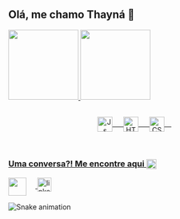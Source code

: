 ## Olá, me chamo Thayná 👋

 <div>
   <a href="https://github.com/thaynagit">
   <img height="140em" src="https://github-readme-stats.vercel.app/api?username=thaynagit&show_icons=true&theme=swift&include_all_commits=true&count_private=true"/>
   <img height="140em" src="https://github-readme-stats.vercel.app/api/top-langs/?username=thaynagit&layout=compact&langs_count=6&theme=swift"/>

</div>
<div style="display: inline_block" align="center"><br> <p>
  <img align="center" alt="Js" height="30" width="30" src="https://cdn-icons-png.flaticon.com/512/721/721791.png"> &emsp;
  <img align="center" alt="HTML" height="30" width="30" src="https://cdn-icons-png.flaticon.com/512/721/721778.png"> &emsp;
  <img align="center" alt="CSS" height="30" width="30" src="https://cdn-icons-png.flaticon.com/512/721/721790.png">&emsp;
</div> </p>
 
 <br>
 
  ### Uma conversa?! Me encontre aqui <a><img align="center" width="20px" src="https://cdn-icons-png.flaticon.com/512/3416/3416111.png" style="align:top;">
  </a> 
 
<div> 
 <p> <a href="mailto:thaynateixeira95@gmail.com">
  <img align="center" width="36px" src="https://cdn-icons-png.flaticon.com/512/2875/2875394.png" target="_blank"></a>
</a>&emsp;<a href="https://www.linkedin.com/in/thaynalima3/">
    <img align="center" width="28px" src="https://cdn-icons-png.flaticon.com/512/725/725337.png" alt="linkedin" style="vertical-align:top;">
  </a> </p> 
 
 
 
  ![Snake animation](https://github.com/thaynagit/thaynagit/blob/output/github-contribution-grid-snake.svg)

</div>
